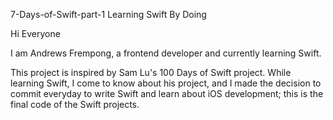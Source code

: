 7-Days-of-Swift-part-1
Learning Swift By Doing

Hi Everyone

I am Andrews Frempong, a frontend developer and currently learning Swift.

This project is inspired by Sam Lu's 100 Days of Swift project. While learning Swift, I come to know about his project, and I made the decision to commit everyday to write Swift and learn about iOS development; this is the final code of the Swift projects.
